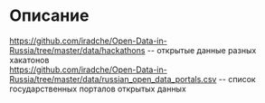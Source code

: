 # Описание

https://github.com/iradche/Open-Data-in-Russia/tree/master/data/hackathons -- открытые данные разных хакатонов   
https://github.com/iradche/Open-Data-in-Russia/tree/master/data/russian_open_data_portals.csv -- cписок государственных порталов открытых данных 
